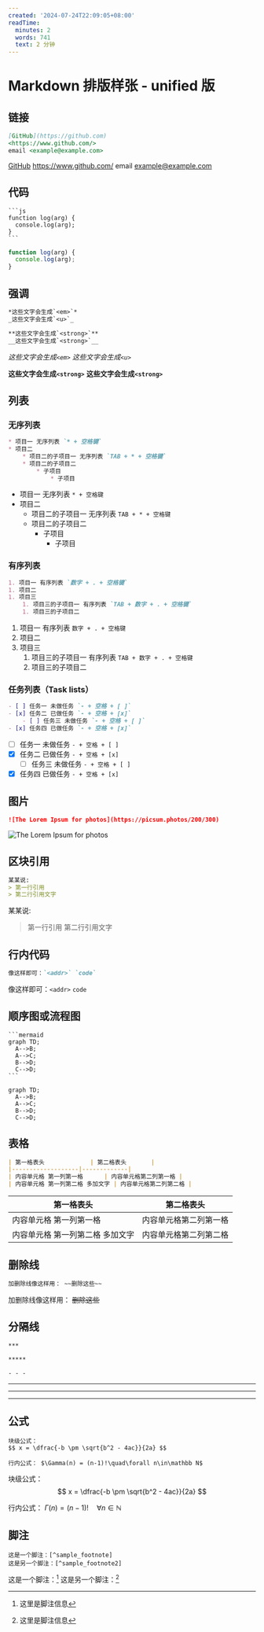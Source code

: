 ```yaml
---
created: '2024-07-24T22:09:05+08:00'
readTime:
  minutes: 2
  words: 741
  text: 2 分钟
---
```


# Markdown 排版样张 - unified 版

## 链接

```md
[GitHub](https://github.com)
<https://www.github.com/>
email <example@example.com>
```

[GitHub](https://github.com)
<https://www.github.com/>
email <example@example.com>

## 代码

    ```js
    function log(arg) {
      console.log(arg);
    }
    ```

```js
function log(arg) {
  console.log(arg);
}
```

## 强调

```md
*这些文字会生成`<em>`*
_这些文字会生成`<u>`_

**这些文字会生成`<strong>`**
__这些文字会生成`<strong>`__
```

*这些文字会生成`<em>`*
_这些文字会生成`<u>`_

**这些文字会生成`<strong>`**
__这些文字会生成`<strong>`__

## 列表

### 无序列表

```md
* 项目一 无序列表 `* + 空格键`
* 项目二
    * 项目二的子项目一 无序列表 `TAB + * + 空格键`
    * 项目二的子项目二
        * 子项目
            * 子项目
```

* 项目一 无序列表 `* + 空格键`
* 项目二
    * 项目二的子项目一 无序列表 `TAB + * + 空格键`
    * 项目二的子项目二
        * 子项目
            * 子项目

### 有序列表

```md
1. 项目一 有序列表 `数字 + . + 空格键`
1. 项目二
1. 项目三
    1. 项目三的子项目一 有序列表 `TAB + 数字 + . + 空格键`
    1. 项目三的子项目二
```

1. 项目一 有序列表 `数字 + . + 空格键`
1. 项目二
1. 项目三
    1. 项目三的子项目一 有序列表 `TAB + 数字 + . + 空格键`
    1. 项目三的子项目二

### 任务列表（Task lists）

```md
- [ ] 任务一 未做任务 `- + 空格 + [ ]`
- [x] 任务二 已做任务 `- + 空格 + [x]`
    - [ ] 任务三 未做任务 `- + 空格 + [ ]`
- [x] 任务四 已做任务 `- + 空格 + [x]`
```

- [ ] 任务一 未做任务 `- + 空格 + [ ]`
- [x] 任务二 已做任务 `- + 空格 + [x]`
    - [ ] 任务三 未做任务 `- + 空格 + [ ]`
- [x] 任务四 已做任务 `- + 空格 + [x]`

## 图片

```md
![The Lorem Ipsum for photos](https://picsum.photos/200/300)
```

![The Lorem Ipsum for photos](https://picsum.photos/200/300)

## 区块引用

```md
某某说:
> 第一行引用
> 第二行引用文字
```

某某说:
> 第一行引用
> 第二行引用文字

## 行内代码

```md
像这样即可：`<addr>` `code`
```

像这样即可：`<addr>` `code`

## 顺序图或流程图

    ```mermaid
    graph TD;
      A-->B;
      A-->C;
      B-->D;
      C-->D;
    ```

```mermaid
graph TD;
  A-->B;
  A-->C;
  B-->D;
  C-->D;
```
## 表格

```md
| 第一格表头             | 第二格表头       |
|-------------------|-------------|
| 内容单元格 第一列第一格      | 内容单元格第二列第一格 |
| 内容单元格 第一列第二格 多加文字 | 内容单元格第二列第二格 |
```

| 第一格表头             | 第二格表头       |
|-------------------|-------------|
| 内容单元格 第一列第一格      | 内容单元格第二列第一格 |
| 内容单元格 第一列第二格 多加文字 | 内容单元格第二列第二格 |

## 删除线

```md
加删除线像这样用： ~~删除这些~~
```

加删除线像这样用： ~~删除这些~~

## 分隔线

```
***

*****

- - -
```

***

*****

- - -

## 公式

```
块级公式：
$$ x = \dfrac{-b \pm \sqrt{b^2 - 4ac}}{2a} $$

行内公式： $\Gamma(n) = (n-1)!\quad\forall n\in\mathbb N$
```

块级公式：
$$ x = \dfrac{-b \pm \sqrt{b^2 - 4ac}}{2a} $$

行内公式： $\Gamma(n) = (n-1)!\quad\forall n\in\mathbb N$

## 脚注

```
这是一个脚注：[^sample_footnote]
这是另一个脚注：[^sample_footnote2]
```

这是一个脚注：[^sample_footnote]
这是另一个脚注：[^sample_footnote2]

[^sample_footnote]: 这里是脚注信息
[^sample_footnote2]: 这里是脚注信息
